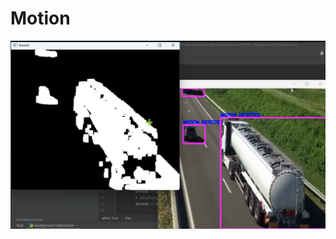 # Motion
[![IMAGE ALT TEXT](https://github.com/yjy249/Motion/blob/main/Motion-Detection-Using-BackgroundSubtractorMOG2/motion.png)](https://github.com/yjy249/Motion/blob/main/Motion-Detection-Using-BackgroundSubtractorMOG2/MulDetection-BackgroundSubtractorMOG2.mp4)

